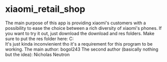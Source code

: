 # xiaomi_retail_shop
The main purpose of this app is providing xiaomi's customers with a possibility to ease the choice between a rich diversity of xiaomi's phones. If you want to try it out, just download the download and res folders. Make sure to put the res folder here: C:\
It's just kinda inconvienient tho it's a requirement for this program to be working.
The main author: bogol243
The second author (basically nothing but the idea): Nicholas Neutron
